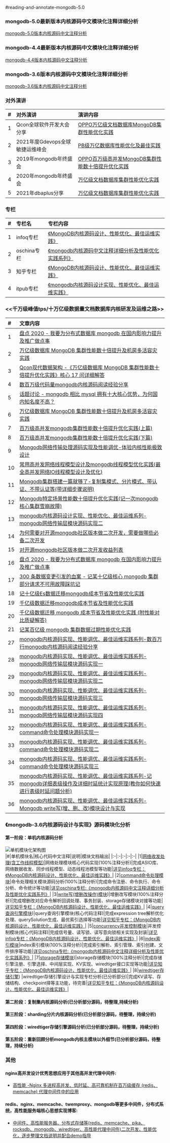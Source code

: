 #reading-and-annotate-mongodb-5.0
  
    
### mongodb-5.0最新版本内核源码中文模块化注释详细分析      
  [mongodb-5.0版本内核源码中文注释分析](https://github.com/y123456yz/reading-and-annotate-mongodb-5.0)    
  
### mongodb-4.4最新版本内核源码中文模块化注释详细分析      
  [mongodb-4.4版本内核源码中文注释分析](https://github.com/y123456yz/reading-and-annotate-mongodb-4.4)    
  
### mongodb-3.6版本内核源码中文模块化注释详细分析      
  [mongodb-3.6版本内核源码中文注释分析](https://github.com/y123456yz/reading-and-annotate-mongodb-3.6)    
        
### 对外演讲   
|#|对外演讲|演讲内容|
|:-|:-|:-|
|1|Qcon全球软件开发大会分享|[OPPO万亿级文档数据库MongoDB集群性能优化实践](https://qcon.infoq.cn/2020/shenzhen/track/916)|
|2|2021年度Gdevops全球敏捷运维峰会|[PB级万亿数据库性能优化及最佳实践](https://gdevops.com/index.php?m=content&c=index&a=lists&catid=87)|
|3|2019年mongodb年终盛会|[OPPO百万级高并发MongoDB集群性能数十倍提升优化实践](https://www.shangyexinzhi.com/article/428874.html)|
|4|2020年mongodb年终盛会|[万亿级文档数据库集群性能优化实践](https://mongoing.com/archives/76151)|
|5|2021年dbaplus分享|[万亿级文档数据库集群性能优化实践](http://dbaplus.cn/news-162-3666-1.html)|

  
### 专栏  
|#|专栏名|专栏内容|
|:-|:-|:-|
|1|infoq专栏|[《MongoDB内核源码设计、性能优化、最佳运维实践》](https://www.infoq.cn/profile/8D2D4D588D3D8A/publish)|
|2|oschina专栏|[《mongodb内核源码中文注释详细分析及性能优化实践系列》](https://my.oschina.net/u/4087916)|
|3|知乎专栏|[《MongoDB内核源码设计、性能优化、最佳运维实践》](https://www.zhihu.com/people/yang-ya-zhou-42/columns)|
|4|itpub专栏|[《mongodb内核源码设计实现、性能优化、最佳运维实践》](http://blog.itpub.net/column/150)|

### <<千万级峰值tps/十万亿级数据量文档数据库内核研发及运维之路>>   
|#|文章内容|
|:-|:-|
|1|[盘点 2020 - 我要为分布式数据库 mongodb 在国内影响力提升及推广做点事](https://xie.infoq.cn/article/372320c6bb93ddc5b7ecd0b6b)|
|2|[万亿级数据库 MongoDB 集群性能数十倍提升及机房多活容灾实践](https://xie.infoq.cn/article/304a748ad3dead035a449bd51)|
|3|[Qcon现代数据架构 -《万亿级数据库 MongoDB 集群性能数十倍提升优化实践》核心 17 问详细解答](https://xie.infoq.cn/article/0c51f3951f3f10671d7d7123e)|
|4|[数百万级代码量mongodb内核源码阅读经验分享](https://xie.infoq.cn/article/7b2c1dc67de82972faac2812c)|
|5|[话题讨论 - mongodb 相比 mysql 拥有十大核心优势，为何国内知名度不高？](https://xie.infoq.cn/article/180d98535bfa0c3e71aff1662)|
|6|[万亿级数据库 MongoDB 集群性能数十倍提升及机房多活容灾实践](https://xie.infoq.cn/article/304a748ad3dead035a449bd51)|
|7|[百万级高并发mongodb集群性能数十倍提升优化实践(上篇)](https://my.oschina.net/u/4087916/blog/3141909)|
|8|[百万级高并发mongodb集群性能数十倍提升优化实践(下篇)](https://my.oschina.net/u/4087916/blog/3155205)|
|9|[Mongodb网络传输处理源码实现及性能调优-体验内核性能极致设计](https://my.oschina.net/u/4087916/blog/4295038)|
|10|[常用高并发网络线程模型设计及mongodb线程模型优化实践(最全高并发网络IO线程模型设计及优化)](https://my.oschina.net/u/4087916/blog/4431422) |
|11|[Mongodb集群搭建一篇就够了-复制集模式、分片模式、带认证、不带认证等(带详细步骤说明)](https://my.oschina.net/u/4087916/blog/4661542)|
|12|[Mongodb特定场景性能数十倍提升优化实践(记一次mongodb核心集群雪崩故障)](https://blog.51cto.com/14951246)|
|13|[mongodb内核源码设计实现、性能优化、最佳运维系列-mongodb网络传输层模块源码实现二](https://zhuanlan.zhihu.com/p/265701877)|
|14|[为何需要对开源mongodb社区版本做二次开发，需要做哪些必备二次开发](https://github.com/y123456yz/reading-and-annotate-mongodb-3.6.1/blob/master/development_mongodb.md)|
|15|[对开源mongodb社区版本做二次开发收益列表](https://my.oschina.net/u/4087916/blog/3063529)|
|16|[盘点 2020 - 我要为分布式数据库 mongodb 在国内影响力提升及推广做点事](https://xie.infoq.cn/article/372320c6bb93ddc5b7ecd0b6b)|
|17|[300 条数据变更引发的血案 - 记某十亿级核心 mongodb 集群部分请求不可用故障踩坑记](https://xie.infoq.cn/article/5932858d57db13d43a8b8d62a)|  
|18|[记十亿级Es数据迁移mongodb成本节省及性能优化实践](https://zhuanlan.zhihu.com/p/373351625)|  
|19|[千亿级数据迁移mongodb成本节省及性能优化实践](https://zhuanlan.zhihu.com/p/376679225)|  
|20|[千亿级数据迁移 mongodb 成本节省及性能优化实践 (附性能对比质疑解答)](https://xie.infoq.cn/article/2bc78d36adef6832ada8ea7c5)|  
|21|[记某百亿级 mongodb 集群数据过期性能优化实践](https://xie.infoq.cn/article/98daf7330a3107fa0bf1edc9c)|  
|27|[mongodb内核源码实现、性能调优、最佳运维实践系列-数百万行mongodb内核源码阅读经验分享](https://my.oschina.net/u/4087916/blog/4696104)|  
|28|[mongodb内核源码实现、性能调优、最佳运维实践系列-mongodb网络传输层模块源码实现一](https://my.oschina.net/u/4087916/blog/4295038)|
|29|[mongodb内核源码实现、性能调优、最佳运维实践系列-mongodb网络传输层模块源码实现二](https://my.oschina.net/u/4087916/blog/4674521)|
|30|[mongodb内核源码实现、性能调优、最佳运维实践系列-mongodb网络传输层模块源码实现三](https://my.oschina.net/u/4087916/blog/4678616)|
|31|[mongodb内核源码实现、性能调优、最佳运维实践系列-mongodb网络传输层模块源码实现四](https://my.oschina.net/u/4087916/blog/4685419)|
|32|[mongodb内核源码实现、性能调优、最佳运维实践系列-command命令处理模块源码实现一](https://my.oschina.net/u/4087916/blog/4709503)|
|33|[mongodb内核源码实现、性能调优、最佳运维实践系列-command命令处理模块源码实现二](https://my.oschina.net/u/4087916/blog/4748286)|
|34|[mongodb内核源码实现、性能调优、最佳运维实践系列-command命令处理模块源码实现三](https://my.oschina.net/u/4087916/blog/4782741)|
|35|[mongodb内核源码实现、性能调优、最佳运维实践系列-记mongodb详细表级操作及详细时延统计实现原理(教你如何快速进行表级时延问题分析)](https://xie.infoq.cn/article/3184cdc42c26c86e2749c3e5c)|
|36|[mongodb内核源码实现、性能调优、最佳运维实践系列-Mongodb write写(增、删、改)模块设计与实现](https://my.oschina.net/u/4087916/blog/4974132)|
  

### 《mongodb-3.6内核源码设计与实现》源码模块化分析  
#### 第一阶段：单机内核源码分析  
![单机模块化架构图](/image/单机模块化架构图.png)  
|#|单机模块名|核心代码中文注释|说明|模块文档输出|
|:-|:-|:-|:-|:-|
|1|[网络收发处理(含工作线程模型)](https://github.com/y123456yz/reading-and-annotate-mongodb-3.6/blob/master/mongo/README.md#L8)|网络处理模块核心代码实现(100%注释分析)|完成ASIO库、网络数据收发、同步线程模型、动态线程池模型等功能|[详见infoq专栏：《MongoDB内核源码设计、性能优化、最佳运维实践》](https://www.infoq.cn/profile/8D2D4D588D3D8A/publish)|
|2|[command命令处理模块](https://github.com/y123456yz/reading-and-annotate-mongodb-3.6/blob/master/mongo/README.md#L85)|命令处理相关模块源码分析(100%注释分析)|完成命令注册、命令执行、命令分析、命令统计等功能|[详见oschina专栏:《mongodb内核源码中文注释详细分析及性能优化实践系列》](https://www.infoq.cn/profile/8D2D4D588D3D8A/publish)|
|3|[write写(增删改操作)模块](https://github.com/y123456yz/reading-and-annotate-mongodb-3.6/blob/master/mongo/README.md#L115))|增删改写模块(100%注释分析)|完成增删改对应命令解析回调处理、事务封装、storage存储模块对接等功能|[详见知乎专栏：《MongoDB内核源码设计、性能优化、最佳运维实践》](https://www.zhihu.com/people/yang-ya-zhou-42/columns)|
|4|[query查询引擎模块](https://github.com/y123456yz/reading-and-annotate-mongodb-3.6/blob/master/mongo/README.md#L131))|query查询引擎模块(核心代码注释)|完成expression tree解析优化处理、querySolution生成、最优索引选择等功能|[详见知乎专栏：《MongoDB内核源码设计、性能优化、最佳运维实践》](https://www.zhihu.com/people/yang-ya-zhou-42/columns)|
|5|[concurrency并发控制模块](https://github.com/y123456yz/reading-and-annotate-mongodb-3.6/tree/master/mongo/src/mongo/db/concurrency)|并发控制模块(核心代码注释)|完成信号量、读写锁、读写意向锁相关实现及封装|[详见infoq专栏：《MongoDB内核源码设计、性能优化、最佳运维实践》](https://www.infoq.cn/profile/8D2D4D588D3D8A/publish)|
|6|[index索引模块](https://github.com/y123456yz/reading-and-annotate-mongodb-3.6/blob/master/mongo/README.md#L240)|index索引模块(100%注释分析)|完成索引解析、索引管理、索引创建、文件排序等功能|[详见oschina专栏:《mongodb内核源码中文注释详细分析及性能优化实践系列》](https://www.infoq.cn/profile/8D2D4D588D3D8A/publish)|
|7|[storage存储模块](https://github.com/y123456yz/reading-and-annotate-mongodb-3.6/blob/master/mongo/README.md#L115))|storage存储模块(100%注释分析)|完成存储引擎注册、引擎选择、中间层实现、KV实现、wiredtiger接口实现等功能|[详见知乎专栏：《MongoDB内核源码设计、性能优化、最佳运维实践》](https://www.zhihu.com/people/yang-ya-zhou-42/columns)|
|8|[wiredtiger存储引擎](https://github.com/y123456yz/reading-and-annotate-wiredtiger-3.0.0)) |wiredtiger存储引擎设计与实现专栏分析(已分析部分)|完成KV读写、存储结构、checkpoint择等主功能，待完善|[详见知乎专栏：《MongoDB内核源码设计、性能优化、最佳运维实践》](https://github.com/y123456yz/reading-and-annotate-wiredtiger-3.0.0)|
  
  
#### 第二阶段：复制集内核源码分析(已分析部分源码，待整理,持续分析)  
    
    
#### 第三阶段：sharding分片内核源码分析(已分析部分源码，待整理，持续分析)   
      
#### 第四阶段：wiredtiger存储引擎源码分析(已分析部分源码，待整理，持续分析)  
  
#### 第五阶段：重新回顾分析mongodb内核主模块以外细节(已分析部分源码，待整理，持续分析) 
   

     
### 其他  
#### nginx高并发设计优秀思想应用于其他高并发代理中间件:   
  * [高性能 -Nginx 多进程高并发、低时延、高可靠机制在百万级缓存 (redis、memcache) 代理中间件中的应用](https://xie.infoq.cn/article/2ee961483c66a146709e7e861)  

#### redis、nginx、memcache、twemproxy、mongodb等更多中间件，分布式系统，高性能服务端核心思想实现博客:    
  * [中间件、高性能服务器、分布式存储等(redis、memcache、pika、rocksdb、mongodb、wiredtiger、高性能代理中间件)二次开发、性能优化，逐步整理文档说明并配合demo指导](https://github.com/y123456yz/middleware_development_learning)    
      
